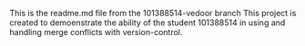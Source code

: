 This is the readme.md file from the 101388514-vedoor branch
This project is created to demoenstrate the ability of the student 101388514
in using and handling merge conflicts with version-control.
